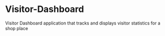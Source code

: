 # Visitor-Dashboard
Visitor Dashboard application that tracks and displays visitor statistics for a shop place
